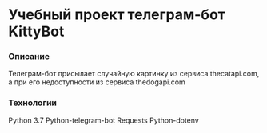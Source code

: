 # Учебный проект телеграм-бот KittyBot

### Описание
Телеграм-бот присылает случайную картинку из сервиса thecatapi.com, а при его недоступности из сервиса thedogapi.com

### Технологии
Python 3.7
Python-telegram-bot
Requests
Python-dotenv
